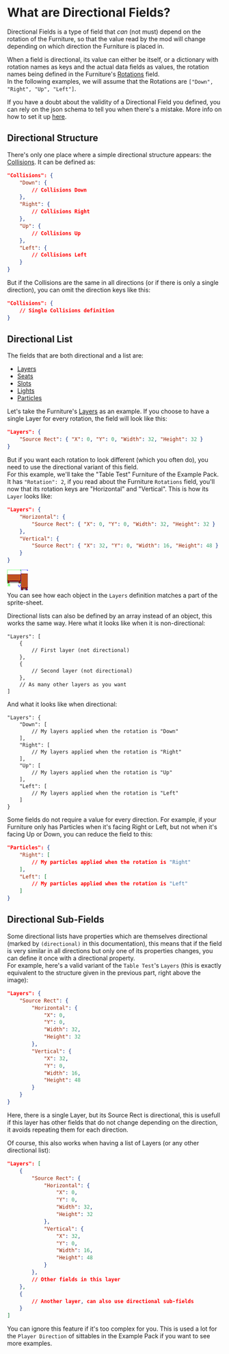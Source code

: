 # What are Directional Fields?

Directional Fields is a type of field that *can* (not must) depend on the rotation of the Furniture, so that the value read by the mod will change depending on which direction the Furniture is placed in.

When a field is directional, its value can either be itself, or a dictionary with rotation names as keys and the actual data fields as values, the rotation names being defined in the Furniture's [Rotations](Furniture.md#rotations) field.  
In the following examples, we will assume that the Rotations are `["Down", "Right", "Up", "Left"]`.

If you have a doubt about the validity of a Directional Field you defined, you can rely on the json schema to tell you when there's a mistake. More info on how to set it up [here](Author.md#content).

## Directional Structure

There's only one place where a simple directional structure appears: the [Collisions](Furniture.md#collisions-required-directional). It can be defined as:
```json
"Collisions": {
	"Down": {
		// Collisions Down
	},
	"Right": {
		// Collisions Right
	},
	"Up": {
		// Collisions Up
	},
	"Left": {
		// Collisions Left
	}
}
```

But if the Collisions are the same in all directions (or if there is only a single direction), you can omit the direction keys like this:
```json
"Collisions": {
	// Single Collisions definition
}
```

## Directional List

The fields that are both directional and a list are:
- [Layers](Furniture.md#layers-required-directional)
- [Seats](Furniture.md#seats-directional)
- [Slots](Furniture.md#slots-directional)
- [Lights](Furniture.md#lights-directional)
- [Particles](Furniture.md#particles-directional)

Let's take the Furniture's [Layers](Complex%20Fields/Layers.md) as an example. If you choose to have a single Layer for every rotation, the field will look like this:
```json
"Layers": {
	"Source Rect": { "X": 0, "Y": 0, "Width": 32, "Height": 32 }
}
```

But if you want each rotation to look different (which you often do), you need to use the directional variant of this field.  
For this example, we'll take the "Table Test" Furniture of the Example Pack. It has `"Rotation": 2`, if you read about the Furniture `Rotations` field, you'll now that its rotation keys are "Horizontal" and "Vertical". This is how its `Layer` looks like:
```json
"Layers": {
	"Horizontal": {
		"Source Rect": { "X": 0, "Y": 0, "Width": 32, "Height": 32 }
	},
	"Vertical": {
		"Source Rect": { "X": 32, "Y": 0, "Width": 16, "Height": 48 }
	}
}
```
![Table sprite-sheet](images/directional_layers_example.png)  
You can see how each object in the `Layers` definition matches a part of the sprite-sheet.

Directional lists can also be defined by an array instead of an object, this works the same way. Here what it looks like when it is non-directional:
```jsonc
"Layers": [
	{
		// First layer (not directional)
	},
	{
		// Second layer (not directional)
	},
	// As many other layers as you want
]
```

And what it looks like when directional:
```jsonc
"Layers": {
	"Down": [
		// My layers applied when the rotation is "Down"
	],
	"Right": [
		// My layers applied when the rotation is "Right"
	],
	"Up": [
		// My layers applied when the rotation is "Up"
	],
	"Left": [
		// My layers applied when the rotation is "Left"
	]
}
```

Some fields do not require a value for every direction. For example, if your Furniture only has Particles when it's facing Right or Left, but not when it's facing Up or Down, you can reduce the field to this:
```json
"Particles": {
	"Right": [
		// My particles applied when the rotation is "Right"
	],
	"Left": [
		// My particles applied when the rotation is "Left"
	]
}
```

## Directional Sub-Fields

Some directional lists have properties which are themselves directional (marked by `(directional)` in this documentation), this means that if the field is very similar in all directions but only one of its properties changes, you can define it once with a directional property.  
For example, here's a valid variant of the `Table Test`'s `Layers` (this is exactly equivalent to the structure given in the previous part, right above the image):
```json
"Layers": {
	"Source Rect": {
		"Horizontal": {
			"X": 0,
			"Y": 0,
			"Width": 32,
			"Height": 32
		},
		"Vertical": {
			"X": 32,
			"Y": 0,
			"Width": 16,
			"Height": 48
		}
	}
}
```
Here, there is a single Layer, but its Source Rect is directional, this is usefull if this layer has other fields that do not change depending on the direction, it avoids repeating them for each direction.

Of course, this also works when having a list of Layers (or any other directional list):
```json
"Layers": [
	{
		"Source Rect": {
			"Horizontal": {
				"X": 0,
				"Y": 0,
				"Width": 32,
				"Height": 32
			},
			"Vertical": {
				"X": 32,
				"Y": 0,
				"Width": 16,
				"Height": 48
			}
		},
		// Other fields in this layer
	},
	{
		// Another layer, can also use directional sub-fields
	}
]
```

You can ignore this feature if it's too complex for you. This is used a lot for the `Player Direction` of sittables in the Example Pack if you want to see more examples.
